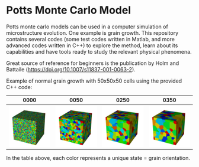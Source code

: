 # Potts Monte Carlo Model

Potts monte carlo models can be used in a computer simulation of microstructure evolution. One example is grain growth. This repository contains several codes (some test codes written in Matlab, and more advanced codes written in C++) to explore the method, learn about its capabilities and have tools ready to study the relevant physical phenomena. 

Great source of reference for beginners is the publication by Holm and Battaile (https://doi.org/10.1007/s11837-001-0063-2).

Example of normal grain growth with 50x50x50 cells using the provided C++ code:

0000                         | 0050                        | 0250                        | 0350
:---------------------------:|:---------------------------:|:---------------------------:|:---------------------------:
![](figures/file-0000.png)  | ![](figures/file-0050.png) | ![](figures/file-0200.png) | ![](figures/file-0350.png)

In the table above, each color represents a unique state = grain orientation. 

